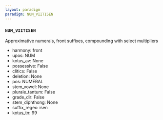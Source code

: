 ```yaml
---
layout: paradigm
paradigm: NUM_VIITISEN
---
```

### ` NUM_VIITISEN `

Approximative numerals, front suffixes, compounding with select multipliers
* harmony: front
* upos: NUM
* kotus_av: None
* possessive: False
* clitics: False
* deletion: None
* pos: NUMERAL
* stem_vowel: None
* plurale_tantum: False
* grade_dir: False
* stem_diphthong: None
* suffix_regex: isen
* kotus_tn: 99
